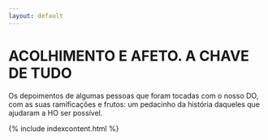 ```yaml
---
layout: default
---
```


# ACOLHIMENTO E AFETO. A CHAVE DE TUDO

Os depoimentos de algumas pessoas que foram tocadas com o nosso DO, com as suas
ramificações e frutos: um pedacinho da história daqueles que ajudaram a HO ser possível.

{% include indexcontent.html %}